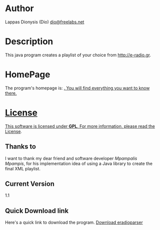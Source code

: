 <h1>Author</h1>

<p>Lappas Dionysis (Dio) <a href="&#109;&#x61;&#105;&#108;&#x74;&#x6F;:&#x64;&#105;&#x6F;&#64;&#102;&#114;&#101;&#101;&#x6C;a&#98;&#x73;&#x2E;&#110;&#101;&#x74;">&#x64;&#105;&#x6F;&#64;&#102;&#114;&#101;&#101;&#x6C;a&#98;&#x73;&#x2E;&#110;&#101;&#x74;</a></p>

<h1>Description</h1>

<p>This java program creates a playlist of your choice from <a href="http://e-radio.gr">http://e-radio.gr</a>.</p>

<h1>HomePage</h1>

<p>The program's homepage is: <a href="http://eradioparser.freelabs.net">. You will find everything you want to know there.</p>

<h1>License</h1>

<p>This software is licensed under <strong>GPL</strong>. For more information, please read the <a href="http://www.gnu.org/licenses/gpl.html">License</a>.</p>

<h2>Thanks to</h2>

<p>I want to thank my dear friend and software developer <em>Mpampalis Mpampis</em>, for his implementation idea of using a Java library to create the final XML playlist.</p>

<h2>Current Version</h2>

<p>1.1</p>

<h2>Quick Download link</h2>

<p>Here's a quick link to download the program. <a title="download"; href="http://eradioparser.freelabs.net/downloads/eradioParser-1.1.jar">Download eradioparser</a></p>
